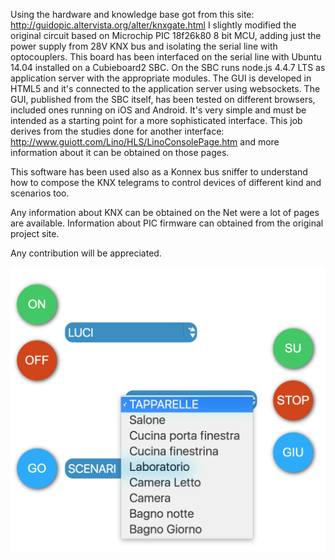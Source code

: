 Using the hardware and knowledge base got from this site:
http://guidopic.altervista.org/alter/knxgate.html
I slightly modified the original circuit based on Microchip PIC 18f26k80 8 bit MCU, adding just the power supply from 28V KNX bus and isolating the serial line with optocouplers.
This board has been interfaced on the serial line with Ubuntu 14.04 installed on a Cubieboard2 SBC.
On the SBC runs node.js 4.4.7 LTS as application server with the appropriate modules. The GUI is developed in HTML5 and it's connected to the application server using websockets. The GUI, published from the SBC itself, has been tested on different browsers, included ones running on iOS and Android.
It's very simple and must be intended as a starting point for a more sophisticated interface. This job derives from the studies done for another interface:
http://www.guiott.com/Lino/HLS/LinoConsolePage.htm
and more information about it can be obtained on those pages.

This software has been used also as a Konnex bus sniffer to understand how to compose the KNX telegrams to control devices of different kind and scenarios too.

Any information about KNX can be obtained on the Net were a lot of pages are available.
Information about PIC firmware can obtained from the original project site.

Any contribution will be appreciated.


![Alt text](https://github.com/guiott/KNX/blob/master/KNX_GUI_example.png?raw=true "GUI example")